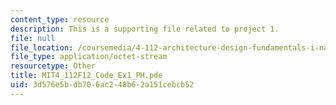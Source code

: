 ```yaml
---
content_type: resource
description: This is a supporting file related to project 1.
file: null
file_location: /coursemedia/4-112-architecture-design-fundamentals-i-nano-machines-fall-2012/3d576e5bdb706ac248b62a151cebcb52_MIT4_112F12_Code_Ex1_PH.pde
file_type: application/octet-stream
resourcetype: Other
title: MIT4_112F12_Code_Ex1_PH.pde
uid: 3d576e5b-db70-6ac2-48b6-2a151cebcb52
---
```

